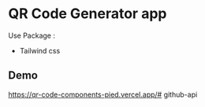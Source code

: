 
# QR Code Generator app


Use Package :
- Tailwind css

## Demo

https://qr-code-components-pied.vercel.app/#   g i t h u b - a p i  
 